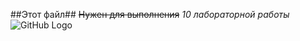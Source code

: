 ##Этот файл##
~~Нужен для выполнения~~
_10 лабораторной работы_
![GitHub Logo](free-icon-github-logo-25231.png)
